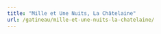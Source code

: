 ```yaml
---
title: "Mille et Une Nuits, La Châtelaine"
url: /gatineau/mille-et-une-nuits-la-chatelaine/
---
```

